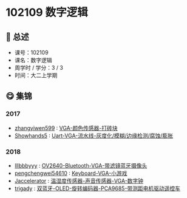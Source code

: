 # 102109 数字逻辑

## :rocket: 总述

* 课号：102109
* 课名：数字逻辑
* 周学时 / 学分：3 / 3
* 时间：大二上学期

## :yum: 集锦

### 2017

* [zhangyiwen599](https://github.com/zhangyiwen599) : [VGA-颜色传感器-打砖块](https://github.com/zhangyiwen599/VGA_game)
* [Showhands5](https://github.com/Showhands5) : [Uart-VGA-流水线-灰度化/模糊/边缘检测/腐蚀/膨胀](https://github.com/Showhands5/FPGA-based-image-processing)

### 2018

* [lllbbbyyy](https://github.com/lllbbbyyy) : [OV2640-Bluetooth-VGA-带滤镜蓝牙摄像头](https://github.com/lllbbbyyy/FPGA-OV2640)
* [pengchengwei54610](https://github.com/pengchengwei54610) : [Keyboard-VGA-小游戏](https://github.com/pengchengwei54610/Digital-Logic-BIG-HW)
* [Jaccelerator](https://github.com/Jaccelerator) : [温湿度传感器-声音传感器-VGA-数字钟](https://github.com/Jaccelerator/FPGA-DigitalClock)
* [trigady](https://github.com/trigady) : [双蓝牙-OLED-旋转编码器-PCA9685-带测距电机驱动遥控车](https://github.com/trigady/Tongji-digital-logic-Remote-control-vehicle-operation)

